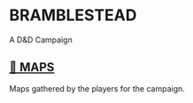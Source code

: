 # BRAMBLESTEAD
A D&D Campaign

## [📌 MAPS](./MAPS/README.md)

Maps gathered by the players for the campaign. 
